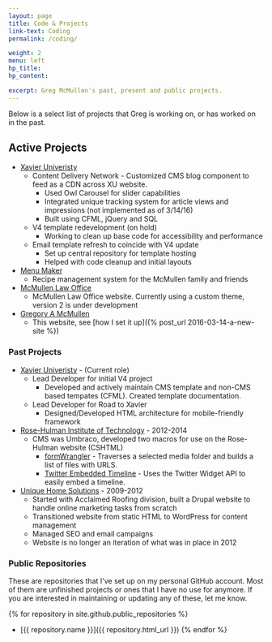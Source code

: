 ```yaml
---
layout: page
title: Code & Projects
link-text: Coding
permalink: /coding/

weight: 2
menu: left
hp_title: 
hp_content:

excerpt: Greg McMullen's past, present and public projects.
---
```


Below is a select list of projects that Greg is working on, or has worked on in the past.

## Active Projects

* [Xavier Univeristy](http://www.xavier.edu)
  * Content Delivery Network - Customized CMS blog component to feed as a CDN across XU website.
    - Used Owl Carousel for slider capabilities
    - Integrated unique tracking system for article views and impressions (not implemented as of 3/14/16)
    - Built using CFML, jQuery and SQL
  * V4 template redevelopment (on hold)
  	- Working to clean up base code for accessibility and performance
  * Email template refresh to coincide with V4 update
    - Set up central repository for template hosting
    - Helped with code cleanup and initial layouts
* [Menu Maker](http://ourmenumaker.com)
  * Recipe management system for the McMullen family and friends
* [McMullen Law Office](http://www.mcmullenlaw.com)
  * McMullen Law Office website. Currently using a custom theme, version 2 is under development
* [Gregory A McMullen](http://gregoryamcmullen.com)
  * This website, see [how I set it up]({% post_url 2016-03-14-a-new-site %})

### Past Projects

* [Xavier Univeristy](http://www.xavier.edu) - (Current role)
  * Lead Developer for initial V4 project 
    - Developed and actively maintain CMS template and non-CMS based tempates (CFML). Created template documentation.
  * Lead Developer for Road to Xavier 
    - Designed/Developed HTML architecture for mobile-friendly framework
* [Rose-Hulman Institute of Technology](http://www.rose-hulman.edu) - 2012-2014
  * CMS was Umbraco, developed two macros for use on the Rose-Hulman website (CSHTML)
    - [formWrangler](https://our.umbraco.org/projects/collaboration/form-wrangler/) - Traverses a selected media folder and builds a list of files with URLS.
    - [Twitter Embedded Timeline](https://our.umbraco.org/projects/website-utilities/twitter-embedded-timeline/) - Uses the Twitter Widget API to easily embed a timeline.
* [Unique Home Solutions](http://www.uniquehomesolutions.org) - 2009-2012
  * Started with Acclaimed Roofing division, built a Drupal website to handle online marketing tasks from scratch
  * Transitioned website from static HTML to WordPress for content management
  * Managed SEO and email campaigns
  * Website is no longer an iteration of what was in place in 2012
  
### Public Repositories

These are repositories that I've set up on my personal GitHub account. Most of them are unfinished projects or ones that I have no use for anymore. If you are interested in maintaining or updating any of these, let me know.

{% for repository in site.github.public_repositories %}
* [{{ repository.name }}]({{ repository.html_url }})
{% endfor %}